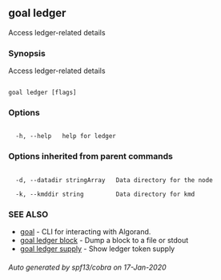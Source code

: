 ## goal ledger



Access ledger-related details



### Synopsis



Access ledger-related details



```

goal ledger [flags]

```



### Options



```

  -h, --help   help for ledger

```



### Options inherited from parent commands



```

  -d, --datadir stringArray   Data directory for the node

  -k, --kmddir string         Data directory for kmd

```



### SEE ALSO



* [goal](../goal.md)	 - CLI for interacting with Algorand.
* [goal ledger block](../block/)	 - Dump a block to a file or stdout
* [goal ledger supply](../supply/)	 - Show ledger token supply


###### Auto generated by spf13/cobra on 17-Jan-2020

